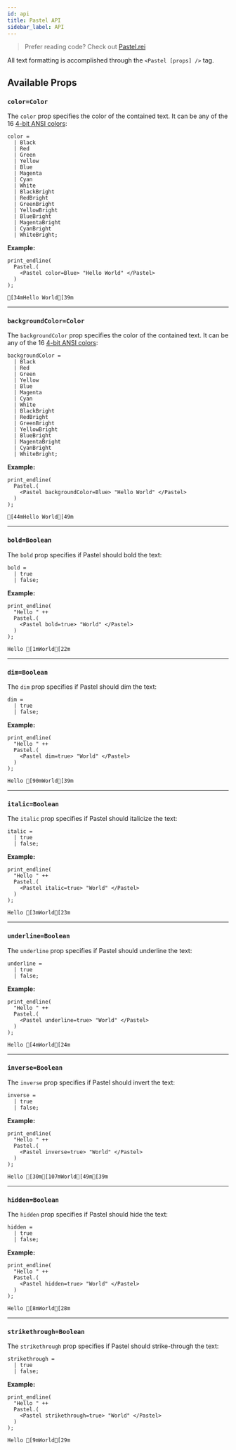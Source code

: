 ```yaml
---
id: api
title: Pastel API
sidebar_label: API
---
```


> Prefer reading code? Check out [Pastel.rei](https://github.com/facebookexperimental/reason-native/blob/master/src/pastel/Pastel.rei)

All text formatting is accomplished through the `<Pastel [props] />` tag.

## Available Props

### `color=Color`

The `color` prop specifies the color of the contained text. It can be any of the 16 [4-bit ANSI colors](https://en.wikipedia.org/wiki/ANSI_escape_code#3/4_bit):

```re
color =
  | Black
  | Red
  | Green
  | Yellow
  | Blue
  | Magenta
  | Cyan
  | White
  | BlackBright
  | RedBright
  | GreenBright
  | YellowBright
  | BlueBright
  | MagentaBright
  | CyanBright
  | WhiteBright;
```

**Example:**
```re
print_endline(
  Pastel.(
    <Pastel color=Blue> "Hello World" </Pastel>
  )
);
```
```sh-stacked
[34mHello World[39m
```
---

### `backgroundColor=Color`

The `backgroundColor` prop specifies the color of the contained text. It can be any of the 16 [4-bit ANSI colors](https://en.wikipedia.org/wiki/ANSI_escape_code#3/4_bit):

```re
backgroundColor =
  | Black
  | Red
  | Green
  | Yellow
  | Blue
  | Magenta
  | Cyan
  | White
  | BlackBright
  | RedBright
  | GreenBright
  | YellowBright
  | BlueBright
  | MagentaBright
  | CyanBright
  | WhiteBright;
```

**Example:**
```re
print_endline(
  Pastel.(
    <Pastel backgroundColor=Blue> "Hello World" </Pastel>
  )
);
```
```sh-stacked
[44mHello World[49m
```
---
### `bold=Boolean`

The `bold` prop specifies if Pastel should bold the text:

```re
bold =
  | true
  | false;
```

**Example:**
```re
print_endline(
  "Hello " ++
  Pastel.(
    <Pastel bold=true> "World" </Pastel>
  )
);
```
```sh-stacked
Hello [1mWorld[22m
```
---
### `dim=Boolean`

The `dim` prop specifies if Pastel should dim the text:

```re
dim =
  | true
  | false;
```

**Example:**
```re
print_endline(
  "Hello " ++
  Pastel.(
    <Pastel dim=true> "World" </Pastel>
  )
);
```
```sh-stacked
Hello [90mWorld[39m
```
---
### `italic=Boolean`

The `italic` prop specifies if Pastel should italicize the text:

```re
italic =
  | true
  | false;
```

**Example:**
```re
print_endline(
  "Hello " ++
  Pastel.(
    <Pastel italic=true> "World" </Pastel>
  )
);
```
```sh-stacked
Hello [3mWorld[23m
```
---
### `underline=Boolean`

The `underline` prop specifies if Pastel should underline the text:

```re
underline =
  | true
  | false;
```

**Example:**
```re
print_endline(
  "Hello " ++
  Pastel.(
    <Pastel underline=true> "World" </Pastel>
  )
);
```
```sh-stacked
Hello [4mWorld[24m
```
---
### `inverse=Boolean`

The `inverse` prop specifies if Pastel should invert the text:

```re
inverse =
  | true
  | false;
```

**Example:**
```re
print_endline(
  "Hello " ++
  Pastel.(
    <Pastel inverse=true> "World" </Pastel>
  )
);
```
```sh-stacked
Hello [30m[107mWorld[49m[39m
```
---
### `hidden=Boolean`

The `hidden` prop specifies if Pastel should hide the text:

```re
hidden =
  | true
  | false;
```

**Example:**
```re
print_endline(
  "Hello " ++
  Pastel.(
    <Pastel hidden=true> "World" </Pastel>
  )
);
```
```sh-stacked
Hello [8mWorld[28m
```

---
### `strikethrough=Boolean`

The `strikethrough` prop specifies if Pastel should strike-through the text:

```re
strikethrough =
  | true
  | false;
```

**Example:**
```re
print_endline(
  "Hello " ++
  Pastel.(
    <Pastel strikethrough=true> "World" </Pastel>
  )
);
```
```sh-stacked
Hello [9mWorld[29m
```
